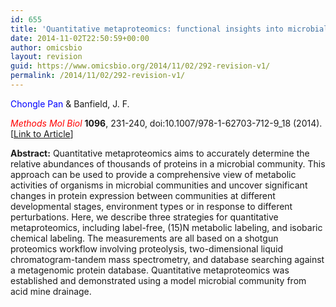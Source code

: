 ```yaml
---
id: 655
title: 'Quantitative metaproteomics: functional insights into microbial communities'
date: 2014-11-02T22:50:59+00:00
author: omicsbio
layout: revision
guid: https://www.omicsbio.org/2014/11/02/292-revision-v1/
permalink: /2014/11/02/292-revision-v1/
---
```

<span style="color: #0000ff;">Chongle Pan</span> & Banfield, J. F.

<span style="color: #ff0000;"><em>Methods Mol Biol</em></span> **1096**, 231-240, doi:10.1007/978-1-62703-712-9_18 (2014). [[Link to Article](http://link.springer.com/protocol/10.1007%2F978-1-62703-712-9_18)]

<!--more-->

**Abstract:** Quantitative metaproteomics aims to accurately determine the relative abundances of thousands of proteins in a microbial community. This approach can be used to provide a comprehensive view of metabolic activities of organisms in microbial communities and uncover significant changes in protein expression between communities at different developmental stages, environment types or in response to different perturbations. Here, we describe three strategies for quantitative metaproteomics, including label-free, (15)N metabolic labeling, and isobaric chemical labeling. The measurements are all based on a shotgun proteomics workflow involving proteolysis, two-dimensional liquid chromatogram-tandem mass spectrometry, and database searching against a metagenomic protein database. Quantitative metaproteomics was established and demonstrated using a model microbial community from acid mine drainage.